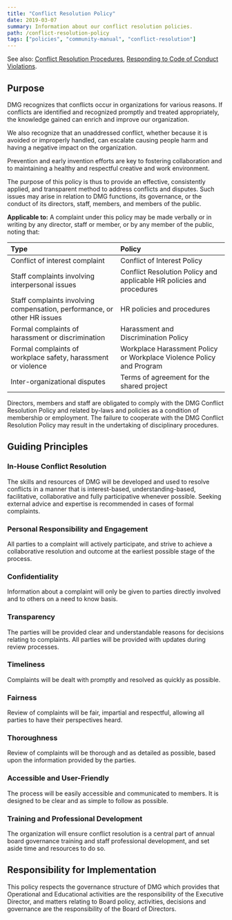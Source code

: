 ```yaml
---
title: "Conflict Resolution Policy"
date: 2019-03-07
summary: Information about our conflict resolution policies.
path: /conflict-resolution-policy
tags: ["policies", "community-manual", "conflict-resolution"]
---
```


See also: [Conflict Resolution Procedures](/manual/conflict-resolution-procedures/), [Responding to Code of Conduct Violations](/manual/code-of-conduct-responding/).

## Purpose

DMG recognizes that conflicts occur in organizations for various reasons. If conflicts are identified and recognized promptly and treated appropriately, the knowledge gained can enrich and improve our organization.

We also recognize that an unaddressed conflict, whether because it is avoided or improperly handled, can escalate causing people harm and having a negative impact on the organization.

Prevention and early invention efforts are key to fostering collaboration and to maintaining a healthy and respectful creative and work environment.

The purpose of this policy is thus to provide an effective, consistently applied, and transparent method to address conflicts and disputes. Such issues may arise in relation to DMG functions, its governance, or the conduct of its directors, staff, members, and members of the public.

**Applicable to:** A complaint under this policy may be made verbally or in writing by any director, staff or member, or by any member of the public, noting that:

| Type                                                                     | Policy                                                               |
| :----------------------------------------------------------------------- | :------------------------------------------------------------------- |
| Conflict of interest complaint                                           | Conflict of Interest Policy                                          |
| Staff complaints involving interpersonal issues                          | Conflict Resolution Policy and applicable HR policies and procedures |
| Staff complaints involving compensation, performance, or other HR issues | HR policies and procedures                                           |
| Formal complaints of harassment or discrimination                        | Harassment and Discrimination Policy                                 |
| Formal complaints of workplace safety, harassment or violence            | Workplace Harassment Policy or Workplace Violence Policy and Program |
| Inter-organizational disputes                                            | Terms of agreement for the shared project                            |

Directors, members and staff are obligated to comply with the DMG Conflict Resolution Policy and related by-laws and policies as a condition of membership or employment. The failure to cooperate with the DMG Conflict Resolution Policy may result in the undertaking of disciplinary procedures.

## Guiding Principles

### In-House Conflict Resolution

The skills and resources of DMG will be developed and used to resolve conflicts in a manner that is interest-based, understanding-based, facilitative, collaborative and fully participative whenever possible. Seeking external advice and expertise is recommended in cases of formal complaints.

### Personal Responsibility and Engagement

All parties to a complaint will actively participate, and strive to achieve a collaborative resolution and outcome at the earliest possible stage of the process.

### Confidentiality

Information about a complaint will only be given to parties directly involved and to others on a need to know basis.

### Transparency

The parties will be provided clear and understandable reasons for decisions relating to complaints. All parties will be provided with updates during review processes.

### Timeliness

Complaints will be dealt with promptly and resolved as quickly as possible.

### Fairness

Review of complaints will be fair, impartial and respectful, allowing all parties to have their perspectives heard.

### Thoroughness

Review of complaints will be thorough and as detailed as possible, based upon the information provided by the parties.

### Accessible and User-Friendly

The process will be easily accessible and communicated to members. It is designed to be clear and as simple to follow as possible.

### Training and Professional Development

The organization will ensure conflict resolution is a central part of annual board governance training and staff professional development, and set aside time and resources to do so.

## Responsibility for Implementation

This policy respects the governance structure of DMG which provides that Operational and Educational activities are the responsibility of the Executive Director, and matters relating to Board policy, activities, decisions and governance are the responsibility of the Board of Directors.

